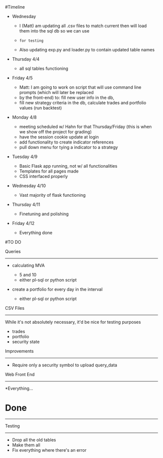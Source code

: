 <!-- 
Guide to Markdown:
	http://www.darkcoding.net/software/markdown-quick-reference/
-->

#Timeline

* Wednesday
  * I (Matt) am updating all .csv files to match current then will load them into the sql db so we can use 
  * 	for testing
  * Also updating exp.py and loader.py to contain updated table names

* Thursday 4/4
    * all sql tables functioning

* Friday 4/5
  * Matt: I am going to work on script that will use command line prompts (which will later be replaced
  *   by the front-end) to: fill new user info in the db, 
  *   fill new strategy criteria in the db, calculate trades and portfolio values (run backtest)

* Monday 4/8
  * meeting scheduled w/ Hahn for that Thursday/Friday (this is when we show off the project for grading)
  * have the session cookie update at login
  * add functionality to create indicator references
  * pull down menu for tying a indicator to a strategy


* Tuesday 4/9
  * Basic Flask app running, not w/ all functionalities
  * Templates for all pages made
  * CSS   interfaced properly

* Wednesday 4/10
  * Vast majority of flask functioning
  
* Thursday 4/11
  * Finetuning and polishing

* Friday 4/12
  * Everything done 


#TO DO


Queries

--------------

* calculating MVA
  * 5 and 10
  * either pl-sql or python script


* create a portfolio for every day in the interval
  * either pl-sql or python script


CSV Files

-------------
While it's not absolutely necessary, it'd be nice for testing purposes

* trades
* portfolio
* security state

Improvements

-------
* Require only a security symbol to upload query_data

Web Front End

------
*Everything… 


# Done

--------

Testing

-----------
* Drop all the old tables
* Make them all
* Fix everything where there's an error


